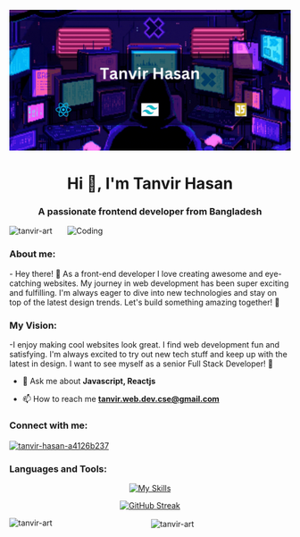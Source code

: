 ![Banner](https://github.com/Tanvir-art/Tanvir-art/raw/main/Add%20a%20heading.gif)
<h1 align="center">Hi 👋, I'm Tanvir Hasan</h1>
<h3 align="center">A passionate frontend developer from Bangladesh</h3>
<img align="right" alt="Coding" width="400" src="https://cdn.dribbble.com/users/1162077/screenshots/3848914/programmer.gif">

<p align="left"> <img src="https://komarev.com/ghpvc/?username=tanvir-art&label=Profile%20views&color=0e75b6&style=flat" alt="tanvir-art" /> </p>
<h3 align="left">About me:</h3>
- Hey there! 👋 As a front-end developer I love creating awesome and eye-catching websites. My journey in web development has been super exciting and fulfilling. I'm always eager to dive into new technologies and stay on top of the latest design trends. Let's build something amazing together! 🚀

<h3 align="left">My Vision:</h3>
-I enjoy making cool websites look great. I find web development fun and satisfying. I'm always excited to try out new tech stuff and keep up with the latest in design. I want to see myself as a senior Full Stack Developer! 🚀

- 💬 Ask me about **Javascript, Reactjs**

- 📫 How to reach me **tanvir.web.dev.cse@gmail.com**

<h3 align="left">Connect with me:</h3>
<p align="left">
<a href="https://linkedin.com/in/tanvir-hasan-a4126b237" target="blank"><img align="center" src="https://raw.githubusercontent.com/rahuldkjain/github-profile-readme-generator/master/src/images/icons/Social/linked-in-alt.svg" alt="tanvir-hasan-a4126b237" height="30" width="40" /></a>
</p>


<h3 align="left">Languages and Tools:</h3>

<div align="center">
  
[![My Skills](https://skillicons.dev/icons?i=html,css,tailwind,js,nodejs,react,express,mongodb)](https://skillicons.dev)

</div>




<div align="center">

[![GitHub Streak](https://streak-stats.demolab.com?user=Tanvir-art&theme=highcontrast&hide_border=true)](https://git.io/streak-stats)
  
</div>


<div align="center">
  
<p><img align="left" src="https://github-readme-stats.vercel.app/api/top-langs?username=tanvir-art&show_icons=true&locale=en&layout=compact" alt="tanvir-art" /></p>
<p>&nbsp;<img align="center" src="https://github-readme-stats.vercel.app/api?username=tanvir-art&show_icons=true&locale=en" alt="tanvir-art" /></p>

</div>
